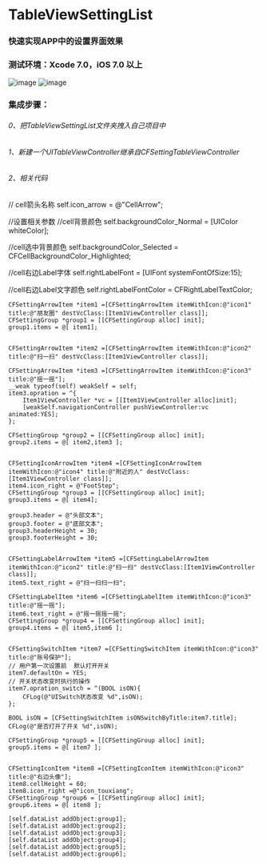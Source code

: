 # TableViewSettingList
### 快速实现APP中的设置界面效果
### 测试环境：Xcode 7.0，iOS 7.0 以上

![image](http://cdn.cocimg.com/bbs/attachment/Fid_19/19_332211_cb7c79b31692752.png)
![image](http://cdn.cocimg.com/bbs/attachment/Fid_19/19_332211_550ce9a4925a741.png)


### 集成步骤：
###### 0、把TableViewSettingList文件夹拽入自己项目中
###### 1、新建一个UITableViewController继承自CFSettingTableViewController
###### 2、相关代码

// cell箭头名称
self.icon_arrow = @"CellArrow";
    
//设置相关参数
//cell背景颜色
self.backgroundColor_Normal = [UIColor whiteColor];

//cell选中背景颜色
self.backgroundColor_Selected = CFCellBackgroundColor_Highlighted;

//cell右边Label字体
self.rightLabelFont = [UIFont systemFontOfSize:15];

//cell右边Label文字颜色
self.rightLabelFontColor = CFRightLabelTextColor;
    
    
    CFSettingArrowItem *item1 =[CFSettingArrowItem itemWithIcon:@"icon1" title:@"朋友圈" destVcClass:[Item1ViewController class]];
    CFSettingGroup *group1 = [[CFSettingGroup alloc] init];
    group1.items = @[ item1];
    
    
    CFSettingArrowItem *item2 =[CFSettingArrowItem itemWithIcon:@"icon2" title:@"扫一扫" destVcClass:[Item1ViewController class]];
    
    CFSettingArrowItem *item3 =[CFSettingArrowItem itemWithIcon:@"icon3" title:@"摇一摇"];
    __weak typeof(self) weakSelf = self;
    item3.opration = ^{
        Item1ViewController *vc = [[Item1ViewController alloc]init];
        [weakSelf.navigationController pushViewController:vc animated:YES];
    };
    
    CFSettingGroup *group2 = [[CFSettingGroup alloc] init];
    group2.items = @[ item2,item3 ];
    
    
    CFSettingIconArrowItem *item4 =[CFSettingIconArrowItem itemWithIcon:@"icon4" title:@"附近的人" destVcClass:[Item1ViewController class]];
    item4.icon_right = @"FootStep";
    CFSettingGroup *group3 = [[CFSettingGroup alloc] init];
    group3.items = @[ item4];
    
    group3.header = @"头部文本";
    group3.footer = @"底部文本";
    group3.headerHeight = 30;
    group3.footerHeight = 30;
    
    
    CFSettingLabelArrowItem *item5 =[CFSettingLabelArrowItem itemWithIcon:@"icon2" title:@"扫一扫" destVcClass:[Item1ViewController class]];
    item5.text_right = @"扫一扫扫一扫";
    
    CFSettingLabelItem *item6 =[CFSettingLabelItem itemWithIcon:@"icon3" title:@"摇一摇"];
    item6.text_right = @"摇一摇摇一摇";
    CFSettingGroup *group4 = [[CFSettingGroup alloc] init];
    group4.items = @[ item5,item6 ];
    
    
    CFSettingSwitchItem *item7 =[CFSettingSwitchItem itemWithIcon:@"icon3" title:@"账号保护"];
    // 用户第一次设置前  默认打开开关
    item7.defaultOn = YES;
    // 开关状态改变时执行的操作
    item7.opration_switch = ^(BOOL isON){
        CFLog(@"UISwitch状态改变 %d",isON);
    };
    
    BOOL isON = [CFSettingSwitchItem isONSwitchByTitle:item7.title];
    CFLog(@"是否打开了开关 %d",isON);
    
    CFSettingGroup *group5 = [[CFSettingGroup alloc] init];
    group5.items = @[ item7 ];
    
    
    CFSettingIconItem *item8 =[CFSettingIconItem itemWithIcon:@"icon3" title:@"右边头像"];
    item8.cellHeight = 60;
    item8.icon_right =@"icon_touxiang";
    CFSettingGroup *group6 = [[CFSettingGroup alloc] init];
    group6.items = @[ item8 ];
    
    [self.dataList addObject:group1];
    [self.dataList addObject:group2];
    [self.dataList addObject:group3];
    [self.dataList addObject:group4];
    [self.dataList addObject:group5];
    [self.dataList addObject:group6];
    
